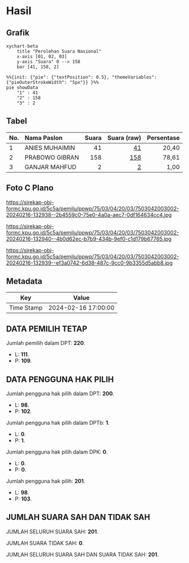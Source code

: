 # Hasil

## Grafik

```mermaid
xychart-beta
    title "Perolehan Suara Nasional"
    x-axis [01, 02, 03]
    y-axis "Suara" 0 --> 158
    bar [41, 158, 2]
```

```mermaid
%%{init: {"pie": {"textPosition": 0.5}, "themeVariables": {"pieOuterStrokeWidth": "5px"}} }%%
pie showData
    "1" : 41
    "2" : 158
    "3" : 2
```

## Tabel

| No. | Nama Paslon    | Suara | Suara (raw) | Persentase |
|:--- |:-------------- | -----:| -----------:| ----------:|
| 1   | ANIES MUHAIMIN | 41    | [41][p-1]   | 20,40      |
| 2   | PRABOWO GIBRAN | 158   | [158][p-2]  | 78,61      |
| 3   | GANJAR MAHFUD  | 2     | [2][p-3]    | 1,00       |


[p-1]: https://github.com/gigit-pemilu/pemilu-2024/blob/main/pilpres/hitung-suara/sub/75-gorontalo/sub/03-bone-bolango/sub/04-bonepantai/sub/2003-tamboo/sub/002-tps/sub/paslon-1.txt
[p-2]: https://github.com/gigit-pemilu/pemilu-2024/blob/main/pilpres/hitung-suara/sub/75-gorontalo/sub/03-bone-bolango/sub/04-bonepantai/sub/2003-tamboo/sub/002-tps/sub/paslon-2.txt
[p-3]: https://github.com/gigit-pemilu/pemilu-2024/blob/main/pilpres/hitung-suara/sub/75-gorontalo/sub/03-bone-bolango/sub/04-bonepantai/sub/2003-tamboo/sub/002-tps/sub/paslon-3.txt

## Foto C Plano

https://sirekap-obj-formc.kpu.go.id/5c5a/pemilu/ppwp/75/03/04/20/03/7503042003002-20240216-132938--2b4559c0-75e0-4a0a-aec7-0df164634cc4.jpg

https://sirekap-obj-formc.kpu.go.id/5c5a/pemilu/ppwp/75/03/04/20/03/7503042003002-20240216-132940--4b0d62ec-b7b9-434b-9ef0-c1d179b67765.jpg

https://sirekap-obj-formc.kpu.go.id/5c5a/pemilu/ppwp/75/03/04/20/03/7503042003002-20240216-132939--ef3a0742-6d38-487c-9cc0-9b3355d5abb8.jpg


## Metadata

| Key        | Value               |
| ---------- | ------------------- |
| Time Stamp | 2024-02-16 17:00:00 |


## DATA PEMILIH TETAP

Jumlah pemilih dalam DPT: **220**.
 * L: **111**.
 * P: **109**.

## DATA PENGGUNA HAK PILIH

Jumlah pengguna hak pilih dalam DPT: **200**.
 * L: **98**.
 * P: **102**.

Jumlah pengguna hak pilih dalam DPTb: **1**.
 * L: **0**.
 * P: **1**.

Jumlah pengguna hak pilih dalam DPK: **0**.
 * L: **0**.
 * P: **0**.

Jumlah pengguna hak pilih: **201**.
 * L: **98**.
 * P: **103**.

## JUMLAH SUARA SAH DAN TIDAK SAH

JUMLAH SELURUH SUARA SAH: **201**.

JUMLAH SUARA TIDAK SAH: **0**.

JUMLAH SELURUH SUARA SAH DAN SUARA TIDAK SAH: **201**.


